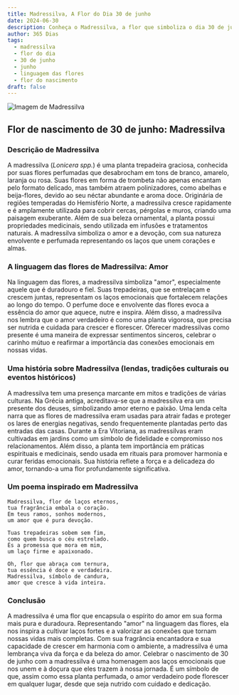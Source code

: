 ```yaml
---
title: Madressilva, A Flor do Dia 30 de junho
date: 2024-06-30
description: Conheça o Madressilva, a flor que simboliza o dia 30 de junho e seu significado 'Amor'. Explore a beleza e o simbolismo desta flor encantadora.
author: 365 Dias
tags:
  - madressilva
  - flor do dia
  - 30 de junho
  - junho
  - linguagem das flores
  - flor do nascimento
draft: false
---
```


![Imagem de Madressilva](https://cdn.pixabay.com/photo/2018/08/13/04/58/flower-3602283_640.jpg#center)


## Flor de nascimento de 30 de junho: Madressilva

### Descrição de Madressilva

A madressilva (_Lonicera spp._) é uma planta trepadeira graciosa, conhecida por suas flores perfumadas que desabrocham em tons de branco, amarelo, laranja ou rosa. Suas flores em forma de trombeta não apenas encantam pelo formato delicado, mas também atraem polinizadores, como abelhas e beija-flores, devido ao seu néctar abundante e aroma doce. Originária de regiões temperadas do Hemisfério Norte, a madressilva cresce rapidamente e é amplamente utilizada para cobrir cercas, pérgolas e muros, criando uma paisagem exuberante. Além de sua beleza ornamental, a planta possui propriedades medicinais, sendo utilizada em infusões e tratamentos naturais. A madressilva simboliza o amor e a devoção, com sua natureza envolvente e perfumada representando os laços que unem corações e almas.

### A linguagem das flores de Madressilva: Amor

Na linguagem das flores, a madressilva simboliza "amor", especialmente aquele que é duradouro e fiel. Suas trepadeiras, que se entrelaçam e crescem juntas, representam os laços emocionais que fortalecem relações ao longo do tempo. O perfume doce e envolvente das flores evoca a essência do amor que aquece, nutre e inspira. Além disso, a madressilva nos lembra que o amor verdadeiro é como uma planta vigorosa, que precisa ser nutrida e cuidada para crescer e florescer. Oferecer madressilvas como presente é uma maneira de expressar sentimentos sinceros, celebrar o carinho mútuo e reafirmar a importância das conexões emocionais em nossas vidas.

### Uma história sobre Madressilva (lendas, tradições culturais ou eventos históricos)

A madressilva tem uma presença marcante em mitos e tradições de várias culturas. Na Grécia antiga, acreditava-se que a madressilva era um presente dos deuses, simbolizando amor eterno e paixão. Uma lenda celta narra que as flores de madressilva eram usadas para atrair fadas e proteger os lares de energias negativas, sendo frequentemente plantadas perto das entradas das casas. Durante a Era Vitoriana, as madressilvas eram cultivadas em jardins como um símbolo de fidelidade e compromisso nos relacionamentos. Além disso, a planta tem importância em práticas espirituais e medicinais, sendo usada em rituais para promover harmonia e curar feridas emocionais. Sua história reflete a força e a delicadeza do amor, tornando-a uma flor profundamente significativa.

### Um poema inspirado em Madressilva

```
Madressilva, flor de laços eternos,  
tua fragrância embala o coração.  
Em teus ramos, sonhos modernos,  
um amor que é pura devoção.  

Tuas trepadeiras sobem sem fim,  
como quem busca o céu estrelado.  
És a promessa que mora em mim,  
um laço firme e apaixonado.  

Oh, flor que abraça com ternura,  
tua essência é doce e verdadeira.  
Madressilva, símbolo de candura,  
amor que cresce à vida inteira.  
```

### Conclusão

A madressilva é uma flor que encapsula o espírito do amor em sua forma mais pura e duradoura. Representando "amor" na linguagem das flores, ela nos inspira a cultivar laços fortes e a valorizar as conexões que tornam nossas vidas mais completas. Com sua fragrância encantadora e sua capacidade de crescer em harmonia com o ambiente, a madressilva é uma lembrança viva da força e da beleza do amor. Celebrar o nascimento de 30 de junho com a madressilva é uma homenagem aos laços emocionais que nos unem e à doçura que eles trazem à nossa jornada. É um símbolo de que, assim como essa planta perfumada, o amor verdadeiro pode florescer em qualquer lugar, desde que seja nutrido com cuidado e dedicação.